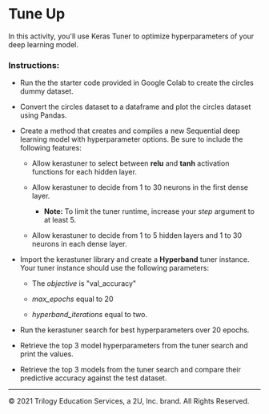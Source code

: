 # Tune Up

In this activity, you'll use Keras Tuner to optimize hyperparameters of your deep learning model.

### Instructions:

* Run the the starter code provided in Google Colab to create the circles dummy dataset.

* Convert the circles dataset to a dataframe and plot the circles dataset using Pandas.

* Create a method that creates and compiles a new Sequential deep learning model with hyperparameter options. Be sure to include the following features:

  * Allow kerastuner to select between **relu** and **tanh** activation functions for each hidden layer.

  * Allow kerastuner to decide from 1 to 30 neurons in the first dense layer.

    * **Note:** To limit the tuner runtime, increase your *step* argument to at least 5.

  * Allow kerastuner to decide from 1 to 5 hidden layers and 1 to 30 neurons in each dense layer.

* Import the kerastuner library and create a **Hyperband** tuner instance. Your tuner instance should use the following parameters:

  * The *objective* is "val_accuracy"

  * *max_epochs* equal to 20

  * *hyperband_iterations* equal to two.

* Run the kerastuner search for best hyperparameters over 20 epochs.

* Retrieve the top 3 model hyperparameters from the tuner search and print the values.

* Retrieve the top 3 models from the tuner search and compare their predictive accuracy against the test dataset.

- - -

© 2021 Trilogy Education Services, a 2U, Inc. brand. All Rights Reserved.	
